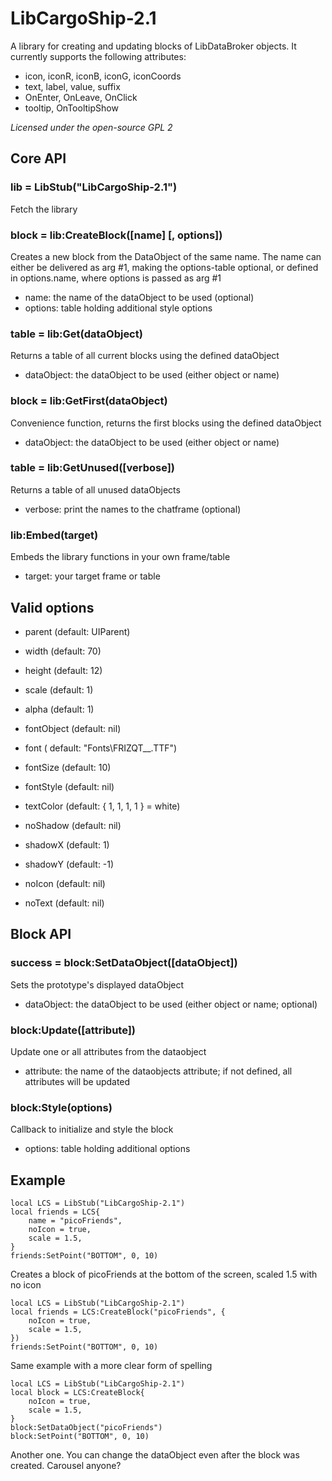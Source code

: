 LibCargoShip-2.1
================

A library for creating and updating blocks of LibDataBroker objects.
It currently supports the following attributes:

*	icon, iconR, iconB, iconG, iconCoords
*	text, label, value, suffix
*	OnEnter, OnLeave, OnClick
*	tooltip, OnTooltipShow

*Licensed under the open-source GPL 2*

Core API
--------

### lib = LibStub("LibCargoShip-2.1") ###
Fetch the library

### block = lib:CreateBlock([name] [, options]) ###
Creates a new block from the DataObject of the same name.
The name can either be delivered as arg #1, making the options-table optional,
or defined in options.name, where options is passed as arg #1

*	name: the name of the dataObject to be used (optional)
*	options: table holding additional style options

### table = lib:Get(dataObject) ###
Returns a table of all current blocks using the defined dataObject

*	dataObject: the dataObject to be used (either object or name)

### block = lib:GetFirst(dataObject) ###
Convenience function, returns the first blocks using the defined dataObject

*	dataObject: the dataObject to be used (either object or name)

### table = lib:GetUnused([verbose]) ###
Returns a table of all unused dataObjects

*	verbose: print the names to the chatframe (optional)

### lib:Embed(target) ###
Embeds the library functions in your own frame/table

*	target: your target frame or table

Valid options
-------------

*	parent (default: UIParent)
*	width (default: 70)
*	height (default: 12)
*	scale (default: 1)
*	alpha (default: 1)

*	fontObject (default: nil)
*	font ( default: "Fonts\\FRIZQT__.TTF")
*	fontSize (default: 10)
*	fontStyle (default: nil)
*	textColor (default: { 1, 1, 1, 1 } = white)

*	noShadow (default: nil)
*	shadowX (default: 1)
*	shadowY (default: -1)

*	noIcon (default: nil)
*	noText (default: nil)

Block API
--------

### success = block:SetDataObject([dataObject]) ###
Sets the prototype's displayed dataObject

*	dataObject: the dataObject to be used (either object or name; optional)

### block:Update([attribute]) ###
Update one or all attributes from the dataobject

*	attribute: the name of the dataobjects attribute; if not defined, all attributes will be updated

### block:Style(options) ###
Callback to initialize and style the block

*	options: table holding additional options

Example
-------
	local LCS = LibStub("LibCargoShip-2.1")
	local friends = LCS{
		name = "picoFriends",
		noIcon = true,
		scale = 1.5,
	}
	friends:SetPoint("BOTTOM", 0, 10)
Creates a block of picoFriends at the bottom of the screen, scaled 1.5 with no icon

	local LCS = LibStub("LibCargoShip-2.1")
	local friends = LCS:CreateBlock("picoFriends", {
		noIcon = true,
		scale = 1.5,
	})
	friends:SetPoint("BOTTOM", 0, 10)
Same example with a more clear form of spelling

	local LCS = LibStub("LibCargoShip-2.1")
	local block = LCS:CreateBlock{
		noIcon = true,
		scale = 1.5,
	}
	block:SetDataObject("picoFriends")
	block:SetPoint("BOTTOM", 0, 10)
Another one. You can change the dataObject even after the block was created. Carousel anyone?